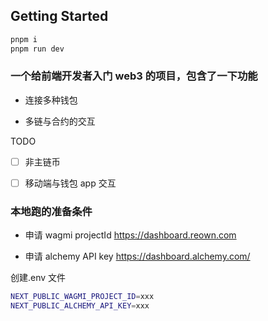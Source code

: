 ## Getting Started

```bash
pnpm i
pnpm run dev
```

### 一个给前端开发者入门 web3 的项目，包含了一下功能

- 连接多种钱包

- 多链与合约的交互

TODO

- [ ] 非主链币

- [ ] 移动端与钱包 app 交互

### 本地跑的准备条件

- 申请 wagmi projectId
  https://dashboard.reown.com

- 申请 alchemy API key
  https://dashboard.alchemy.com/

创建.env 文件

```bash
NEXT_PUBLIC_WAGMI_PROJECT_ID=xxx
NEXT_PUBLIC_ALCHEMY_API_KEY=xxx
```
